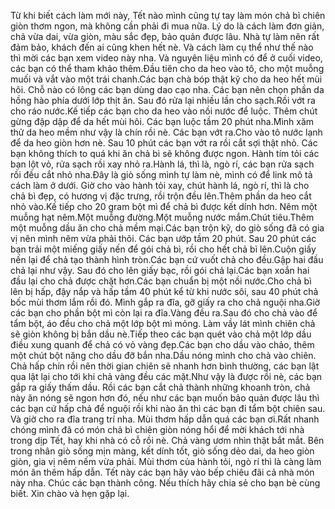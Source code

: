 Từ khi biết cách làm mới này, Tết nào mình cũng tự tay làm món chả bì chiên giòn thơm ngon, mà không cần phải đi mua nữa. Lý do là cách làm đơn giản, chả vừa dai, vừa giòn, màu sắc đẹp, bảo quản được lâu. Nhà tự làm nên rất đảm bảo, khách đến ai cũng khen hết nè. Và cách làm cụ thể như thế nào thì mời các bạn xem video này nha. Và nguyên liệu mình có để ở cuối video, các bạn có thể tham khảo thêm.Đầu tiên cho da heo vào tô, cho một muỗng muối và vắt vào một trái chanh.Các bạn chà bóp thật kỹ cho da heo hết mùi hôi. Chỗ nào có lông các bạn dùng dao cạo nha. Các bạn nên chọn phần da hồng hào phía dưới lớp thịt ăn. Sau đó rửa lại nhiều lần cho sạch.Rồi vớt ra cho ráo nước.Kế tiếp các bạn cho da heo vào nồi nước để luộc. Thêm chút gừng đập dập để da hết mùi hôi. Các bạn luộc tầm 20 phút nha.Mình xăm thử da heo mềm như vậy là chín rồi nè. Các bạn vớt ra.Cho vào tô nước lạnh để da heo giòn hơn nè. Sau 10 phút các bạn vớt ra rồi cắt sợi thật nhỏ. Các bạn không thích to quá khi ăn chả bì sẽ không được ngon. Hành tím tỏi các bạn lột vỏ, rửa sạch rồi xay nhỏ ra.Hành lá, thì là, ngò rí, các bạn rửa sạch rồi đều cắt nhỏ nha.Đây là giò sống mình tự làm nè, mình có để link mô tả cách làm ở dưới. Giờ cho vào hành tỏi xay, chút hành lá, ngò rí, thì là cho chả bì đẹp, có hương vị đặc trưng, rồi trộn đều lên.Thêm phần da heo cắt nhỏ vào.Kế tiếp cho 20 gram bột mì để chả bì được kết dính hơn. Nêm một muỗng hạt nêm.Một muỗng đường.Một muỗng nước mắm.Chút tiêu.Thêm một muỗng dầu ăn cho chả mềm mại.Các bạn trộn kỹ, do giò sống đã có gia vị nên mình nêm vừa phải thôi. Các bạn ướp tầm 20 phút. Sau 20 phút các bạn trải một miếng giấy nến để gói chả bì, rồi cho hết chả bì lên.Cuộn giấy nến lại để chả tạo thành hình tròn.Các bạn cứ vuốt chả cho đều.Gập hai đầu chả lại như vậy. Sau đó cho lên giấy bạc, rồi gói chả lại.Các bạn xoắn hai đầu lại cho chả được chặt hơn.Các bạn chuẩn bị một nồi nước.Cho chả bì lên bị hấp, đậy nắp và hấp tầm 40 phút kể từ khi nước sôi, sau 40 phút chả bốc mùi thơm lắm rồi đó. Mình gắp ra đĩa, gỡ giấy ra cho chả nguội nha.Giờ các bạn cho phần bột mì còn lại ra đĩa.Vàng đều ra.Sau đó cho chả vào để tẩm bột, áo đều cho chả một lớp bột mì mỏng. Làm vầy lát mình chiên chả sẽ giòn không bị bắn dầu nè.Tiếp theo các bạn quét vào chả một lớp dầu điều xung quanh để chả có vỏ vàng đẹp.Các bạn cho dầu vào chảo, thêm một chút bột năng cho dầu đỡ bắn nha.Dầu nóng mình cho chả vào chiên. Chả hấp chín rồi nên thời gian chiên sẽ nhanh hơn bình thường, các bạn lật qua lật lại cho tới khi chả vàng đều các mặt.Như vậy là được rồi nè, các bạn gắp ra giấy thấm dầu. Rồi các bạn cắt chả thành những khoanh tròn, chả này ăn nóng sẽ ngon hơn đó, nếu như các bạn muốn bảo quản được lâu thì các bạn cứ hấp chả để nguội rồi khi nào ăn thì các bạn đi tẩm bột chiên sau. Và giờ cho ra đĩa trang trí nha. Mùi thơm hấp dẫn quá các bạn ơi.Rất nhanh chóng mình đã có món chả bì chiên giòn nóng hổi để mời khách tới nhà trong dịp Tết, hay khi nhà có cỗ rồi nè. Chả vàng ươm nhìn thật bắt mắt. Bên trong nhân giò sống mịn màng, kết dính tốt, giò sống dẻo dai, da heo giòn giòn, gia vị nêm nếm vừa phải. Mùi thơm của hành tỏi, ngò rí thì là càng làm món ăn thêm hấp dẫn. Tết này các bạn hãy vào bếp chiêu đãi cả nhà món này nha. Chúc các bạn thành công. Nếu thích hãy chia sẻ cho bạn bè cùng biết. Xin chào và hẹn gặp lại.